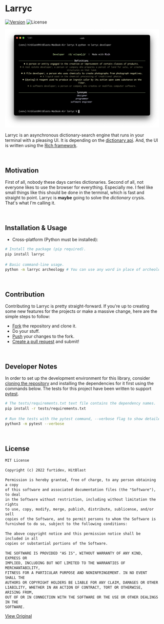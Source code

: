 # Larryc

[![Version](https://img.shields.io/pypi/v/larryc?color=blue&style=for-the-badge)](https://pypi.org/project/larryc/)
![License](https://img.shields.io/github/license/furtidev/larryc?color=blue&style=for-the-badge)

![Snapshot](static/snap.png)

Larryc is an asynchronous dictionary-search engine that runs in your terminal with a pleasing UI. It is depending on the [dictionary api](https://dictionaryapi.dev/). And, the UI is written using the [Rich framework](https://github.com/Textualize/rich).

<br>

## Motivation
First of all, nobody these days carries dictionaries. Second of all, not everyone likes to use the browser for everything. Especially me. I feel like small things like this should be done in the terminal, which is fast and straight to point. Larryc is **maybe** going to solve the *dictionary* crysis. That's what I'm calling it. 

<br>

## Installation & Usage
- Cross-platform (Python must be installed):
```bash
# Install the package (pip required).
pip install larryc

# Basic command-line usage.
python -m larryc archeology # You can use any word in place of archeology here.
```

<br>

## Contribution
Contributing to Larryc is pretty straight-forward. If you're up to creating some new features for the projects or make a massive change, here are the simple steps to follow:

- [Fork]() the repository and clone it.
- Do your stuff.
- [Push]() your changes to the fork.
- [Create a pull request]() and submit!

<br>

## Developer Notes
In order to set up the development environment for this library, consider [cloning the repository](https://docs.github.com/en/repositories/creating-and-managing-repositories/cloning-a-repository) and installing the dependencies for it first using the commands below. The tests for this project have been written to support [pytest](https://pytest.org).

```bash
# The tests/requirements.txt text file contains the dependency names.
pip install -r tests/requirements.txt

# Run the tests with the pytest command, --verbose flag to show detailed output.
python3 -m pytest --verbose
```

<br>

## License
```
MIT License

Copyright (c) 2022 furtidev, HitBlast

Permission is hereby granted, free of charge, to any person obtaining a copy
of this software and associated documentation files (the "Software"), to deal
in the Software without restriction, including without limitation the rights
to use, copy, modify, merge, publish, distribute, sublicense, and/or sell
copies of the Software, and to permit persons to whom the Software is
furnished to do so, subject to the following conditions:

The above copyright notice and this permission notice shall be included in all
copies or substantial portions of the Software.

THE SOFTWARE IS PROVIDED "AS IS", WITHOUT WARRANTY OF ANY KIND, EXPRESS OR
IMPLIED, INCLUDING BUT NOT LIMITED TO THE WARRANTIES OF MERCHANTABILITY,
FITNESS FOR A PARTICULAR PURPOSE AND NONINFRINGEMENT. IN NO EVENT SHALL THE
AUTHORS OR COPYRIGHT HOLDERS BE LIABLE FOR ANY CLAIM, DAMAGES OR OTHER
LIABILITY, WHETHER IN AN ACTION OF CONTRACT, TORT OR OTHERWISE, ARISING FROM,
OUT OF OR IN CONNECTION WITH THE SOFTWARE OR THE USE OR OTHER DEALINGS IN THE
SOFTWARE.
```
[View Original](LICENSE)
